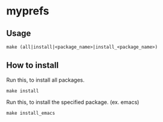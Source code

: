myprefs
=======

Usage
-----

~~~~ {.bash}
make (all|install|<package_name>|install_<package_name>)
~~~~

How to install
--------------

Run this, to install all packages.

    make install

Run this, to install the specified package. (ex. emacs)

    make install_emacs
